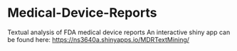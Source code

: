 # Medical-Device-Reports
Textual analysis of FDA medical device reports
An interactive shiny app can be found here: https://ns3640a.shinyapps.io/MDRTextMining/

